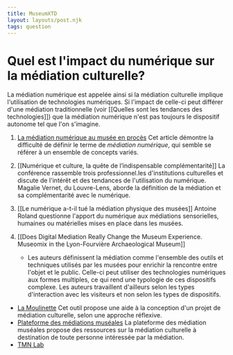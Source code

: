 ```yaml
---
title: MuseumXTD
layout: layouts/post.njk
tags: question
---
```

# Quel est l'impact du numérique sur la médiation culturelle?

La médiation numérique est appelée ainsi si la médiation culturelle implique l'utilisation de technologies numériques. Si l'impact de celle-ci peut différer d'une médiation traditionnelle (voir [[Quelles sont les tendances des technologies]]) que la médiation numérique n'est pas toujours le dispositif autonome tel que l'on s'imagine. 

1. [La médiation numérique au musée en procès](https://doi.org/10.4000/rfsic.5592)
   Cet article démontre la difficulté de définir le terme de *médiation numérique*, qui semble se référer à un ensemble de concepts variés.
2. [[Numérique et culture, la quête de l’indispensable complémentarité]]
   La conférence rassemble trois professionnel.les d'institutions culturelles et discute de l'intérêt et des tendances de l'utilisation du numérique. Magalie Vernet, du Louvre-Lens, aborde la définition de la médiation et sa complémentarité avec le numérique.
2. [[Le numérique a-t-il tué la médiation physique des musées]]
   Antoine Roland questionne l'apport du numérique aux médiations sensorielles, humaines ou matérielles mises en place dans les musées.

2. [[Does Digital Mediation Really Change the Museum Experience. Museomix in the Lyon-Fourvière Archaeological Museum]]
	- Les auteurs définissent la médiation comme l'ensemble des outils et techniques utilisés par les musées pour enrichir la rencontre entre l'objet et le public. Celle-ci peut utiliser des technologies numériques aux formes multiples, ce qui rend une typologie de ces dispositifs complexe. Les auteurs travaillent d'ailleurs selon les types d'interaction avec les visiteurs et non selon les types de dispositifs.  




- [La Moulinette](https://www.lamoulinette.ch/)
  Cet outil propose une aide à la conception d'un projet de médiation culturelle, selon une approche réflexive. 
- [Plateforme des médiations muséales](http://www.plateforme-mediation-museale.fr/ressources)
  La plateforme des médiation muséales propose des ressources sur la médiation culturelle à destination de toute personne intéressée par la médiation. 
- [TMN Lab](https://www.tmnlab.com/)